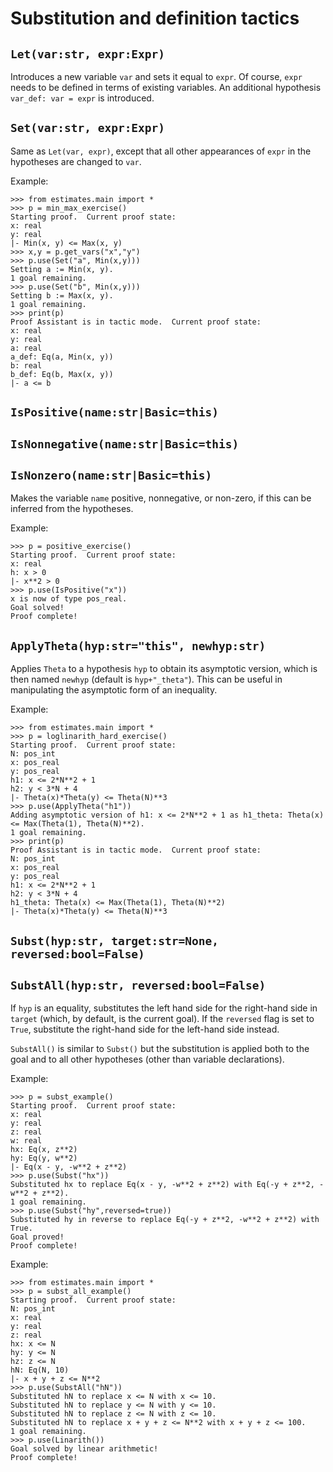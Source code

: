 # Substitution and definition tactics

## `Let(var:str, expr:Expr)`

Introduces a new variable `var` and sets it equal to `expr`.  Of course, `expr` needs to be defined in terms of existing variables.  An additional hypothesis `var_def: var = expr` is introduced.

## `Set(var:str, expr:Expr)`

Same as `Let(var, expr)`, except that all other appearances of `expr` in the hypotheses are changed to `var`.

Example:
```
>>> from estimates.main import *
>>> p = min_max_exercise()
Starting proof.  Current proof state:
x: real
y: real
|- Min(x, y) <= Max(x, y)
>>> x,y = p.get_vars("x","y")
>>> p.use(Set("a", Min(x,y)))
Setting a := Min(x, y).
1 goal remaining.
>>> p.use(Set("b", Min(x,y)))
Setting b := Max(x, y).
1 goal remaining.
>>> print(p)
Proof Assistant is in tactic mode.  Current proof state:
x: real
y: real
a: real
a_def: Eq(a, Min(x, y))
b: real
b_def: Eq(b, Max(x, y))
|- a <= b
```

## `IsPositive(name:str|Basic=this)`
## `IsNonnegative(name:str|Basic=this)`
## `IsNonzero(name:str|Basic=this)`

Makes the variable `name` positive, nonnegative, or non-zero, if this can be inferred from the hypotheses.

Example:
```
>>> p = positive_exercise()
Starting proof.  Current proof state:
x: real
h: x > 0
|- x**2 > 0
>>> p.use(IsPositive("x")) 
x is now of type pos_real.
Goal solved!
Proof complete!
```

## `ApplyTheta(hyp:str="this", newhyp:str)`

Applies `Theta` to a hypothesis `hyp` to obtain its asymptotic version, which is then named `newhyp` (default is `hyp+"_theta"`).  This can be useful in manipulating the asymptotic form of an inequality.

Example:
```
>>> from estimates.main import *
>>> p = loglinarith_hard_exercise()
Starting proof.  Current proof state:
N: pos_int
x: pos_real
y: pos_real
h1: x <= 2*N**2 + 1
h2: y < 3*N + 4
|- Theta(x)*Theta(y) <= Theta(N)**3
>>> p.use(ApplyTheta("h1"))
Adding asymptotic version of h1: x <= 2*N**2 + 1 as h1_theta: Theta(x) <= Max(Theta(1), Theta(N)**2).
1 goal remaining.
>>> print(p)
Proof Assistant is in tactic mode.  Current proof state:
N: pos_int
x: pos_real
y: pos_real
h1: x <= 2*N**2 + 1
h2: y < 3*N + 4
h1_theta: Theta(x) <= Max(Theta(1), Theta(N)**2)
|- Theta(x)*Theta(y) <= Theta(N)**3
```

## `Subst(hyp:str, target:str=None, reversed:bool=False)`
## `SubstAll(hyp:str, reversed:bool=False)`

If `hyp` is an equality, substitutes the left hand side for the right-hand side in `target` (which, by default, is the current goal).  If the `reversed` flag is set to `True`, substitute the right-hand side for the left-hand side instead.

`SubstAll()` is similar to `Subst()` but the substitution is applied both to the goal and to all other hypotheses (other than variable declarations).

Example:
```
>>> p = subst_example()
Starting proof.  Current proof state:
x: real
y: real
z: real
w: real
hx: Eq(x, z**2)
hy: Eq(y, w**2)
|- Eq(x - y, -w**2 + z**2)
>>> p.use(Subst("hx"))
Substituted hx to replace Eq(x - y, -w**2 + z**2) with Eq(-y + z**2, -w**2 + z**2).
1 goal remaining.
>>> p.use(Subst("hy",reversed=true))
Substituted hy in reverse to replace Eq(-y + z**2, -w**2 + z**2) with True.
Goal proved!
Proof complete!
```
Example:
```
>>> from estimates.main import *     
>>> p = subst_all_example()
Starting proof.  Current proof state:
N: pos_int
x: real
y: real
z: real
hx: x <= N
hy: y <= N
hz: z <= N
hN: Eq(N, 10)
|- x + y + z <= N**2
>>> p.use(SubstAll("hN"))
Substituted hN to replace x <= N with x <= 10.
Substituted hN to replace y <= N with y <= 10.
Substituted hN to replace z <= N with z <= 10.
Substituted hN to replace x + y + z <= N**2 with x + y + z <= 100.
1 goal remaining.
>>> p.use(Linarith())
Goal solved by linear arithmetic!
Proof complete!
```
